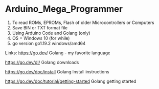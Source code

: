 # Arduino_Mega_Programmer

1) To read ROMs, EPROMs, Flash of older Microcontrollers or Computers
2) Save BIN or TXT format file
3) Using Arduino Code and Golang (only) 
4) OS = Windows 10 (for while) 
5) go version go1.19.2 windows/amd64



Links:
https://go.dev/  Golang - my favorite language

https://go.dev/dl/   Golang downloads

https://go.dev/doc/install   Golang Install instructions 

https://go.dev/doc/tutorial/getting-started   Golang getting started 
